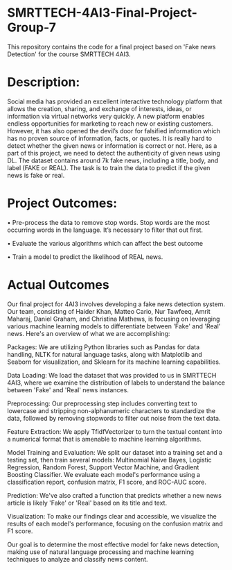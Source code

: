 # SMRTTECH-4AI3-Final-Project-Group-7
This repository contains the code for a final project based on 'Fake news Detection' for the course SMRTTECH 4AI3.
# Description:
Social media has provided an excellent interactive technology platform that
allows the creation, sharing, and exchange of interests, ideas, or information via
virtual networks very quickly. A new platform enables endless opportunities for
marketing to reach new or existing customers. However, it has also opened the
devil’s door for falsified information which has no proven source of
information, facts, or quotes. It is really hard to detect whether the given news
or information is correct or not. Here, as a part of this project, we need to detect
the authenticity of given news using DL.
The dataset contains around 7k fake news, including a title, body, and label
(FAKE or REAL). The task is to train the data to predict if the given news is
fake or real.
# Project Outcomes:
• Pre-process the data to remove stop words. Stop words are the most occurring words in the language. It’s necessary to filter that out first.

• Evaluate the various algorithms which can affect the best outcome

• Train a model to predict the likelihood of REAL news.

# Actual Outcomes
Our final project for 4AI3 involves developing a fake news detection system. Our team, consisting of Haider Khan, Matteo Cario, Nur Tawfeeq, Amrit Maharaj, Daniel Graham, and Christina Mathews, is focusing on leveraging various machine learning models to differentiate between 'Fake' and 'Real' news. Here's an overview of what we are accomplishing:

Packages: We are utilizing Python libraries such as Pandas for data handling, NLTK for natural language tasks, along with Matplotlib and Seaborn for visualization, and Sklearn for its machine learning capabilities.

Data Loading: We load the dataset that was provided to us in SMRTTECH 4AI3, where we examine the distribution of labels to understand the balance between 'Fake' and 'Real' news instances.

Preprocessing: Our preprocessing step includes converting text to lowercase and stripping non-alphanumeric characters to standardize the data, followed by removing stopwords to filter out noise from the text data.

Feature Extraction: We apply TfidfVectorizer to turn the textual content into a numerical format that is amenable to machine learning algorithms.

Model Training and Evaluation: We split our dataset into a training set and a testing set, then train several models: Multinomial Naive Bayes, Logistic Regression, Random Forest, Support Vector Machine, and Gradient Boosting Classifier. We evaluate each model's performance using a classification report, confusion matrix, F1 score, and ROC-AUC score.

Prediction: We've also crafted a function that predicts whether a new news article is likely 'Fake' or 'Real' based on its title and text.

Visualization: To make our findings clear and accessible, we visualize the results of each model's performance, focusing on the confusion matrix and F1 score.

Our goal is to determine the most effective model for fake news detection, making use of natural language processing and machine learning techniques to analyze and classify news content.





